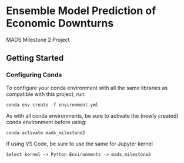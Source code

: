 # Ensemble Model Prediction of Economic Downturns
MADS Milestone 2 Project

## Getting Started
### Configuring Conda

To configure your conda environment with all the same libraries as compatible with this project, run:
```
conda env create -f environment.yml
```

As with all conda environments, be sure to activate the (newly created) conda environment before using:
```
conda activate mads_milestone2
```

If using VS Code, be sure to use the same for Jupyter kernel

```
Select kernel -> Python Environments -> mads_milestone2
```